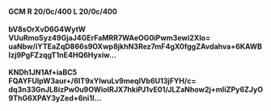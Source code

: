 #### GCM R 20/0c/400 L 20/0c/400
**bV8sOrXvD6G4WytW**<br/>**VUuRmoSyz49GjaJ4GErFaMRR7WAeOG0iPwm3ewi2XIo=**<br/>**uaNbw/iYTEaZqD866s9OXwp8jkhN3Rez7mF4gX0fggZAvdahva+6KAWBIzj9PgFZzqgT1nE4HQ6Hyxiw...**<br/><br/>
**KNDh1JN1Af+iaBC5**<br/>**FQAYFUlpW3aur+/6IT9xYlwuLv9meqlVb6U13jFYH/c=**<br/>**dq3n33GnJL8izPw0u9OWioIRJX7hkiPJ1vE01/JLZaNhow2j+mIiZPy6ZJyO9ThG6XPAY3yZed+6ni1I...**